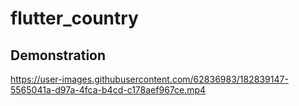 
# flutter_country

## Demonstration



https://user-images.githubusercontent.com/62836983/182839147-5565041a-d97a-4fca-b4cd-c178aef967ce.mp4

